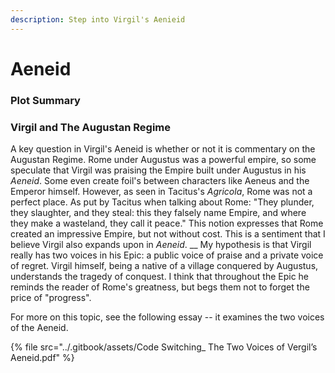 ```yaml
---
description: Step into Virgil's Aenieid
---
```


# Aeneid

### Plot Summary



### Virgil and The Augustan Regime

A key question in Virgil's Aeneid is whether or not it is commentary on the Augustan Regime. Rome under Augustus was a powerful empire, so some speculate that Virgil was praising the Empire built under Augustus in his _Aeneid_. Some even create foil's between characters like Aeneus and the Emperor himself. However, as seen in Tacitus's _Agricola_, Rome was not a perfect place. As put by Tacitus when talking about Rome: "They plunder, they slaughter, and they steal: this they falsely name Empire, and where they make a wasteland, they call it peace." This notion expresses that Rome created an impressive Empire, but not without cost. This is a sentiment that I believe Virgil also expands upon in _Aeneid_.  __  My hypothesis is that Virgil really has two voices in his Epic: a public voice of praise and a private voice of regret. Virgil himself, being a native of a village conquered by Augustus, understands the tragedy of conquest. I think that throughout the Epic he reminds the reader of Rome's greatness, but begs them not to forget the price of "progress".&#x20;

For more on this topic, see the following essay  -- it examines the two voices of the Aeneid.

{% file src="../.gitbook/assets/Code Switching_ The Two Voices of Vergil’s Aeneid.pdf" %}
